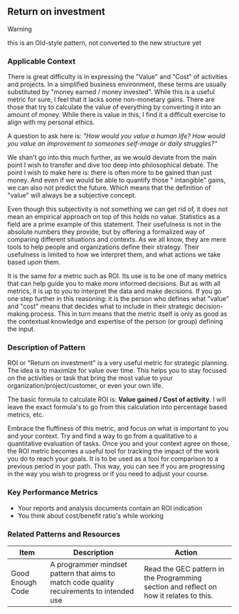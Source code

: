## Return on investment

> [!WARNING]
> this is an Old-style pattern, not converted to the new structure yet

### Applicable Context

There is great difficulty is in expressing the "Value" and "Cost" of activities and projects.
In a simplified business environment, these terms are usually substituted by "money earned / money invested". While this is a useful metric
for sure, I feel that it lacks some non-monetary gains. There are those that try to calculate the value of everything by converting
it into an amount of money. While there is value in this, I find it a difficult exercise to align with my personal ethics.

A question to ask here is: _"How would you value a human life? How would you value an improvement to someones self-image or daily
struggles?"_

We shan't go into this much further, as we would deviate from the main point I wish to transfer and dive too deep into philosophical debate.
The point I wish to make here is: there is often more to be gained than just money. And even if we would be able to quantify those "
intangible" gains, we can also not predict the future. Which means that the definition of "value" will always be a subjective concept.

Even though this subjectivity is not something we can get rid of, it does not mean an empirical approach on top of this holds no value.
Statistics as a field are a prime example of this statement. Their usefulness is not in the absolute numbers they provide, but by offering a
formalized way of comparing different situations and contexts. As we all know, they are mere tools to help people and organizations define
their strategy. Their usefulness is limited to how we interpret them, and what actions we take based upon them.

It is the same for a metric such as ROI. Its use is to be one of many metrics that can help guide you to make more informed decisions. But
as with all metrics, it is up to you to interpret the data and make decisions. If you go one step further in this reasoning: it is the
person who defines what "value" and "cost" means that decides what to include in their strategic decision-making process.
This in turn means that the metric itself is only as good as the contextual knowledge and expertise of the person (or group) defining the
input.

### Description of Pattern

ROI or "Return on investment" is a very useful metric for strategic planning.
The idea is to maximize for value over time. This helps you to stay focused on the activities or task that bring the most value to your
organization/project/customer, or even your own life.

The basic formula to calculate ROI is: **Value gained / Cost of activity**.
I will leave the exact formula's to go from this calculation into percentage based metrics, etc.

Embrace the fluffiness of this metric, and focus on what is important to you and your context. Try and find a way to go from a qualitative
to a quantitative evaluation of tasks. Once you and your context agree on those, the ROI metric becomes a useful tool for tracking the
impact of the work you do to reach your goals. It is to be used as a tool for comparison to a previous period in your path. This way, you
can see if you are progressing in the way you wish to progress or if you need to adjust your course.

### Key Performance Metrics

- Your reports and analysis documents contain an ROI indication
- You think about cost/benefit ratio's while working

### Related Patterns and Resources

| Item             | Description                                                                               | Action                                                                                 |
|------------------|-------------------------------------------------------------------------------------------|----------------------------------------------------------------------------------------|
| Good Enough Code | A programmer mindset pattern that aims to match code quality recuirements to intended use | Read the GEC pattern in the Programming section and reflect on how it relates to this. |
